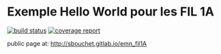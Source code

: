 Exemple Hello World pour les FIL 1A 
=========
[![build status](https://gitlab.com/sbouchet/emn_fil1A/badges/master/build.svg)](https://gitlab.com/sbouchet/emn_fil1A/commits/master)
[![coverage report](https://gitlab.com/sbouchet/emn_fil1A/badges/master/coverage.svg)](https://gitlab.com/sbouchet/emn_fil1A/commits/master)

public page at: http://sbouchet.gitlab.io/emn_fil1A
